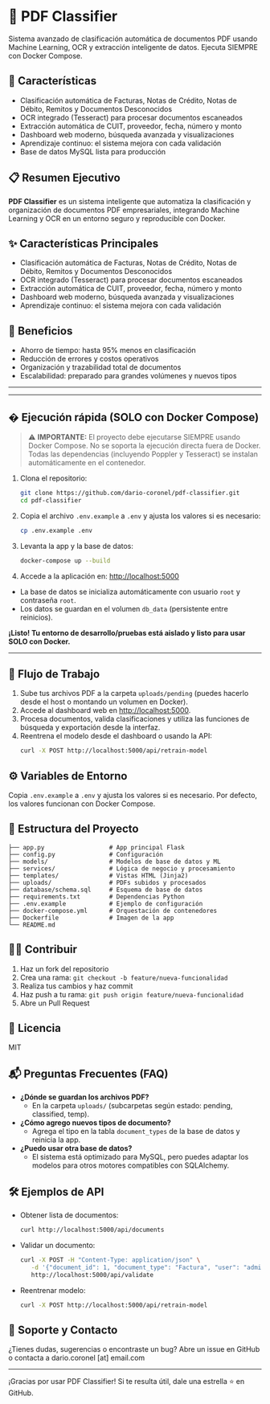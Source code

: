 
# 📄 PDF Classifier

Sistema avanzado de clasificación automática de documentos PDF usando Machine Learning, OCR y extracción inteligente de datos. Ejecuta SIEMPRE con Docker Compose.

## 🚀 Características

- Clasificación automática de Facturas, Notas de Crédito, Notas de Débito, Remitos y Documentos Desconocidos
- OCR integrado (Tesseract) para procesar documentos escaneados
- Extracción automática de CUIT, proveedor, fecha, número y monto
- Dashboard web moderno, búsqueda avanzada y visualizaciones
- Aprendizaje continuo: el sistema mejora con cada validación
- Base de datos MySQL lista para producción

## 📋 Resumen Ejecutivo

**PDF Classifier** es un sistema inteligente que automatiza la clasificación y organización de documentos PDF empresariales, integrando Machine Learning y OCR en un entorno seguro y reproducible con Docker.

## ✨ Características Principales
- Clasificación automática de Facturas, Notas de Crédito, Notas de Débito, Remitos y Documentos Desconocidos
- OCR integrado (Tesseract) para procesar documentos escaneados
- Extracción automática de CUIT, proveedor, fecha, número y monto
- Dashboard web moderno, búsqueda avanzada y visualizaciones
- Aprendizaje continuo: el sistema mejora con cada validación

## 💼 Beneficios
- Ahorro de tiempo: hasta 95% menos en clasificación
- Reducción de errores y costos operativos
- Organización y trazabilidad total de documentos
- Escalabilidad: preparado para grandes volúmenes y nuevos tipos

---

---

## � Ejecución rápida (SOLO con Docker Compose)

> ⚠️ **IMPORTANTE:** El proyecto debe ejecutarse SIEMPRE usando Docker Compose. No se soporta la ejecución directa fuera de Docker. Todas las dependencias (incluyendo Poppler y Tesseract) se instalan automáticamente en el contenedor.

1. Clona el repositorio:
   ```sh
   git clone https://github.com/dario-coronel/pdf-classifier.git
   cd pdf-classifier
   ```

2. Copia el archivo `.env.example` a `.env` y ajusta los valores si es necesario:
   ```sh
   cp .env.example .env
   ```

3. Levanta la app y la base de datos:
   ```sh
   docker-compose up --build
   ```

4. Accede a la aplicación en: [http://localhost:5000](http://localhost:5000)

- La base de datos se inicializa automáticamente con usuario `root` y contraseña `root`.
- Los datos se guardan en el volumen `db_data` (persistente entre reinicios).

**¡Listo! Tu entorno de desarrollo/pruebas está aislado y listo para usar SOLO con Docker.**

---






## 🎯 Flujo de Trabajo

1. Sube tus archivos PDF a la carpeta `uploads/pending` (puedes hacerlo desde el host o montando un volumen en Docker).
2. Accede al dashboard web en [http://localhost:5000](http://localhost:5000).
3. Procesa documentos, valida clasificaciones y utiliza las funciones de búsqueda y exportación desde la interfaz.
4. Reentrena el modelo desde el dashboard o usando la API:
   ```sh
   curl -X POST http://localhost:5000/api/retrain-model
   ```

## ⚙️ Variables de Entorno

Copia `.env.example` a `.env` y ajusta los valores si es necesario. Por defecto, los valores funcionan con Docker Compose.


## 📂 Estructura del Proyecto

```
├── app.py                  # App principal Flask
├── config.py               # Configuración
├── models/                 # Modelos de base de datos y ML
├── services/               # Lógica de negocio y procesamiento
├── templates/              # Vistas HTML (Jinja2)
├── uploads/                # PDFs subidos y procesados
├── database/schema.sql     # Esquema de base de datos
├── requirements.txt        # Dependencias Python
├── .env.example            # Ejemplo de configuración
├── docker-compose.yml      # Orquestación de contenedores
├── Dockerfile              # Imagen de la app
└── README.md
```




## 🧑‍💻 Contribuir

1. Haz un fork del repositorio
2. Crea una rama: `git checkout -b feature/nueva-funcionalidad`
3. Realiza tus cambios y haz commit
4. Haz push a tu rama: `git push origin feature/nueva-funcionalidad`
5. Abre un Pull Request


## 📄 Licencia

MIT


## 📬 Preguntas Frecuentes (FAQ)

- **¿Dónde se guardan los archivos PDF?**
   - En la carpeta `uploads/` (subcarpetas según estado: pending, classified, temp).
- **¿Cómo agrego nuevos tipos de documento?**
   - Agrega el tipo en la tabla `document_types` de la base de datos y reinicia la app.
- **¿Puedo usar otra base de datos?**
   - El sistema está optimizado para MySQL, pero puedes adaptar los modelos para otros motores compatibles con SQLAlchemy.


## 🛠️ Ejemplos de API

- Obtener lista de documentos:
   ```sh
   curl http://localhost:5000/api/documents
   ```
- Validar un documento:
   ```sh
   curl -X POST -H "Content-Type: application/json" \
      -d '{"document_id": 1, "document_type": "Factura", "user": "admin"}' \
      http://localhost:5000/api/validate
   ```
- Reentrenar modelo:
   ```sh
   curl -X POST http://localhost:5000/api/retrain-model
   ```




## 🤝 Soporte y Contacto

¿Tienes dudas, sugerencias o encontraste un bug? Abre un issue en GitHub o contacta a dario.coronel [at] email.com

---


¡Gracias por usar PDF Classifier! Si te resulta útil, dale una estrella ⭐ en GitHub.

